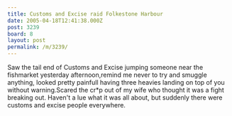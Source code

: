 ```yaml
---
title: Customs and Excise raid Folkestone Harbour
date: 2005-04-18T12:41:38.000Z
post: 3239
board: 8
layout: post
permalink: /m/3239/
---
```

Saw the tail end of Customs and Excise jumping someone near the fishmarket yesterday afternoon,remind me never to try and smuggle anything, looked pretty painfull having three heavies landing on top of you without warning.Scared the cr*p out of my wife who thought it was a fight breaking out. Haven't a lue what it was all about, but suddenly there were customs and excise people everywhere.
